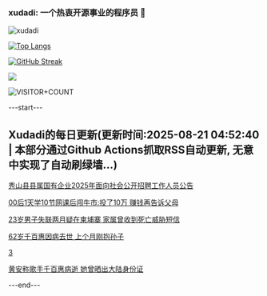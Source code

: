 ### xudadi: 一个热衷开源事业的程序员 👋

![xudadi](https://github-readme-stats-git-masterorgs-github-readme-stats-team.vercel.app/api?username=xudadi)

[![Top Langs](https://github-readme-stats.vercel.app/api/top-langs/?username=xudadi)](https://github.com/anuraghazra/github-readme-stats)

[![GitHub Streak](https://streak-stats.demolab.com?user=xudadi&locale=zh_Hans)](https://git.io/streak-stats)

![](https://raw.githubusercontent.com/xudadi/xudadi/main/assets/github-contribution-grid-snake.svg)

![VISITOR+COUNT](https://komarev.com/ghpvc/?username=xudadi&label=VISITOR+COUNT)


---start---

## Xudadi的每日更新(更新时间:2025-08-21 04:52:40 | 本部分通过Github Actions抓取RSS自动更新, 无意中实现了自动刷绿墙...)

[秀山县县属国有企业2025年面向社会公开招聘工作人员公告](https://www.gongkaoleida.com/article/2577593)

[00后1天学10节网课后闯牛市:投了10万 赚钱再告诉父母](https://m.163.com/news/article/K7DOPLP50530NLC9.html)

[23岁男子失联两月疑在柬埔寨 家属曾收到死亡威胁短信](https://m.163.com/news/article/K7E9U47A0514D3UH.html)

[62岁千百惠因病去世 上个月刚抱孙子](https://m.163.com/news/article/K7EFFIJ9051492T3.html)

[3](https://m.163.com/touch/news/sub/domestic)

[黄安称歌手千百惠病逝 她曾晒出大陆身份证](https://m.163.com/news/article/K7EEVR9F05129QAF.html)

---end---
